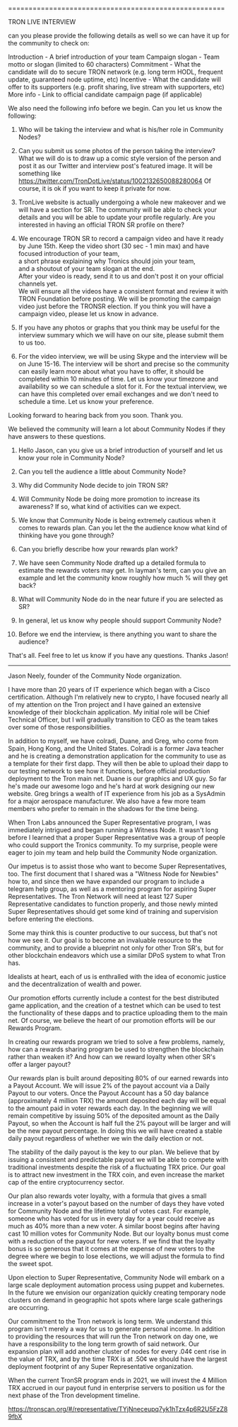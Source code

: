 
=====================================================  

TRON LIVE INTERVIEW

can you please provide the following details as well so we can have it up for the community to check on:

Introduction - A brief introduction of your team
Campaign slogan - Team motto or slogan (limited to 60 characters)
Commitment - What the candidate will do to secure TRON network (e.g. long term HODL, frequent update, guaranteed node uptime, etc)
Incentive - What the candidate will offer to its supporters (e.g. profit sharing, live stream with supporters, etc)
More info - Link to official candidate campaign page (if applicable) 

We also need the following info before we begin. Can you let us know the following:

1) Who will be taking the interview and what is his/her role in Community Nodes?

2) Can you submit us some photos of the person taking the interview? What we will do is to draw up a comic style version of the person and post it as our Twitter and interview post's featured image. It will be something like https://twitter.com/TronDotLive/status/1002132650088280064  Of course, it is ok if you want to keep it private for now.

3) TronLive website is actually undergoing a whole new makeover and we will have a section for SR. The community will be able to check your details and you will be able to update your profile regularly. Are you interested in having an official TRON SR profile on there?

4) We encourage TRON SR to record a campaign video and have it ready by June 15th. Keep the video short (30 sec - 1 min max) and have  
focused introduction of your team,  
a short phrase explaining why Tronics should join your team,  
and a shoutout of your team slogan at the end.  
After your video is ready, send it to us and don't post it on your official channels yet.  
We will ensure all the videos have a consistent format and review it with TRON Foundation before posting. We will be promoting the campaign video just before the TRONSR election. If you think you will have a campaign video, please let us know in advance.

5) If you have any photos or graphs that you think may be useful for the interview summary which we will have on our site, please submit them to us too.

6) For the video interview, we will be using Skype and the interview will be on June 15-16. The interview will be short and precise so the community can easily learn more about what you have to offer, it should be completed within 10 minutes of time. Let us know your timezone and availability so we can schedule a slot for it. For the textual interview, we can have this completed over email exchanges and we don't need to schedule a time. Let us know your preference.
 
Looking forward to hearing back from you soon. Thank you.


We believed the community will learn a lot about Community Nodes if they have answers to these questions.

1. Hello Jason, can you give us a brief introduction of yourself and let us know your role in Community Node?

2. Can you tell the audience a little about Community Node?

3. Why did Community Node decide to join TRON SR?

4. Will Community Node be doing more promotion to increase its awareness? If so, what kind of activities can we expect.

5. We know that Community Node is being extremely cautious when it comes to rewards plan. Can you let the the audience know what kind of thinking have you gone through?

6. Can you briefly describe how your rewards plan work?

7. We have seen Community Node drafted up a detailed formula to estimate the rewards voters may get. In layman's term, can you give an example and let the community know roughly how much % will they get back?

8. What will Community Node do in the near future if you are selected as SR?

9. In general, let us know why people should support Community Node?

10. Before we end the interview, is there anything you want to share the audience?

That's all. Feel free to let us know if you have any questions. Thanks Jason!






-------------------------------------------






Jason Neely, founder of the Community Node organization. 

I have more than 20 years of IT experience which began with a Cisco certification. Although I'm relatively new to crypto, I have focused nearly all of my attention on the Tron project and I have gained an extensive knowledge of their blockchain application. My initial role will be Chief Technical Officer, but I will gradually transition to CEO as the team takes over some of those responsibilities.

In addition to myself, we have colradi, Duane, and Greg, who come from Spain, Hong Kong, and the United States. Colradi is a former Java teacher and he is creating a demonstration application for the community to use as a template for their first dapp. They will then be able to upload their dapp to our testing network to see how it functions, before official production deployment to the Tron main net. Duane is our graphics and UX guy. So far he's made our awesome logo and he's hard at work designing our new website. Greg brings a wealth of IT experience from his job as a SysAdmin for a major aerospace manufacturer. We also have a few more team members who prefer to remain in the shadows for the time being.

When Tron Labs announced the Super Representative program, I was immediately intrigued and began running a Witness Node. It wasn't long before I learned that a proper Super Representative was a group of people who could support the Tronics community. To my surprise, people were eager to join my team and help build the Community Node organization.

Our impetus is to assist those who want to become Super Representatives, too. The first document that I shared was a "Witness Node for Newbies" how to, and since then we have expanded our program to include a telegram help group, as well as a mentoring program for aspiring Super Representatives. The Tron Network will need at least 127 Super Representative candidates to function properly, and those newly minted Super Representatives should get some kind of training and supervision before entering the elections.

Some may think this is counter productive to our success, but that's not how we see it. Our goal is to become an invaluable resource to the community, and to provide a blueprint not only for other Tron SR's, but for other blockchain endeavors which use a similar DPoS system to what Tron has.

Idealists at heart, each of us is enthralled with the idea of economic justice and the decentralization of wealth and power.

Our promotion efforts currently include a contest for the best distributed game application, and the creation of a testnet which can be used to test the functionality of these dapps and to practice uploading them to the main net. Of course, we believe the heart of our promotion efforts will be our Rewards Program. 

In creating our rewards program we tried to solve a few problems, namely, how can a rewards sharing program be used to strengthen the blockchain rather than weaken it? And how can we reward loyalty when other SR's offer a larger payout?

Our rewards plan is built around depositing 80% of our earned rewards into a Payout Account. We will issue 2% of the payout account via a Daily Payout to our voters. Once the Payout Account has a 50 day balance (approximately 4 million TRX) the amount deposited each day will be equal to the amount paid in voter rewards each day. In the beginning we will remain competitive by issuing 50% of the deposited amount as the Daily Payout, so when the Account is half full the 2% payout will be larger and will be the new payout percentage. In doing this we will have created a stable daily payout regardless of whether we win the daily election or not. 

The stability of the daily payout is the key to our plan. We believe that by issuing a consistent and predictable payout we will be able to compete with traditional investments despite the risk of a fluctuating TRX price. Our goal is to attract new investment in the TRX coin, and even increase the market cap of the entire cryptocurrency sector.

Our plan also rewards voter loyalty, with a formula that gives a small increase in a voter's payout based on the number of days they have voted for Community Node and the lifetime total of votes cast. For example, someone who has voted for us in every day for a year could receive as much as 40% more than a new voter. A similar boost begins after having cast 10 million votes for Community Node. But our loyalty bonus must come with a reduction of the payout for new voters. If we find that the loyalty bonus is so generous that it comes at the expense of new voters to the degree where we begin to lose elections, we will adjust the formula to find the sweet spot.

Upon election to Super Representative, Community Node will embark on a large scale deployment automation process using puppet and kubernetes. In the future we envision our organization quickly creating temporary node clusters on demand in geographic hot spots where large scale gatherings are occurring.

Our commitment to the Tron network is long term. We understand this program isn't merely a way for us to generate personal income. In addition to providing the resources that will run the Tron network on day one, we have a responsibility to the long term growth of said network. Our expansion plan will add another cluster of nodes for every .04¢ cent rise in the value of TRX, and by the time TRX is at .50¢ we should have the largest deployment footprint of any Super Representative organization.

When the current TronSR program ends in 2021, we will invest the 4 Million TRX accrued in our payout fund in enterprise servers to position us for the next phase of the Tron development timeline.

https://tronscan.org/#/representative/TYjNneceupq7yk1hTzx4p6R2U5FzZ89fbX

 




